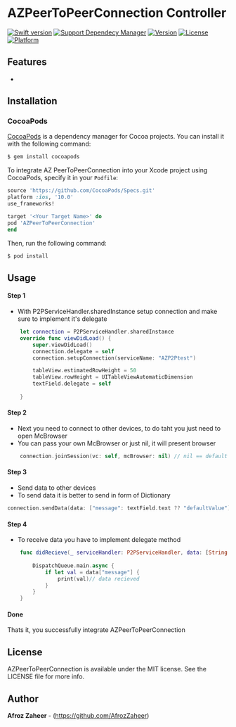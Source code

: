 # AZPeerToPeerConnection Controller


<!--[![Awesome](https://cdn.rawgit.com/sindresorhus/awesome/d7305f38d29fed78fa85652e3a63e154dd8e8829/media/badge.svg)](https://github.com/sindresorhus/awesome)-->
[![Swift version](https://img.shields.io/badge/swift%20-4.0-orange.svg)](https://img.shields.io/badge/swift%20-4.0-orange.svg)
[![Support Dependecy Manager](https://img.shields.io/badge/support-CocoaPods-red.svg?style=flat.svg)](https://img.shields.io/badge/support-CocoaPods-red.svg?style=flat.svg)
[![Version](https://img.shields.io/cocoapods/v/AZCollectionViewController.svg?style=flat)](https://cocoapods.org/pods/AZCollectionViewController)
[![License](https://img.shields.io/badge/License-MIT-brightgreen.svg?style=flat.svg)](https://img.shields.io/badge/License-MIT-brightgreen.svg?style=flat.svg)
[![Platform](https://img.shields.io/badge/platform-ios-lightgrey.svg)](https://cocoapods.org/pods/AZCollectionViewController)


<!--<p align="center">-->
<!--<a href="https://i.imgur.com/YtzbUed.gif">-->
<!--<img src="https://i.imgur.com/YtzbUed.gif" height="480">-->
<!--</a>-->
<!--</p>-->


## Features

*

## Installation

### CocoaPods

[CocoaPods](http://cocoapods.org) is a dependency manager for Cocoa projects. You can install it with the following command:

```bash
$ gem install cocoapods
```

To integrate AZ PeerToPeerConnection into your Xcode project using CocoaPods, specify it in your `Podfile`:

```ruby
source 'https://github.com/CocoaPods/Specs.git'
platform :ios, '10.0'
use_frameworks!

target '<Your Target Name>' do
pod 'AZPeerToPeerConnection'
end
```

Then, run the following command:

```bash
$ pod install
```

## Usage

#### Step 1

* With P2PServiceHandler.sharedInstance setup connection and make sure to implement it's delegate

```swift
    let connection = P2PServiceHandler.sharedInstance
    override func viewDidLoad() {
        super.viewDidLoad()
        connection.delegate = self
        connection.setupConnection(serviceName: "AZP2Ptest")

        tableView.estimatedRowHeight = 50
        tableView.rowHeight = UITableViewAutomaticDimension
        textField.delegate = self
        
    }
```
#### Step 2

* Next you need to connect to other devices, to do taht you just need to open McBrowser
* You can pass your own McBrowser or just nil, it will present browser

```swift
    connection.joinSession(vc: self, mcBrowser: nil) // nil == default mcbrowsr

```
#### Step 3

* Send data to other devices
* To send data it is better to send in form of Dictionary

```swift
connection.sendData(data: ["message": textField.text ?? "defaultValue"]) // send data of type [String: Any]

```
#### Step 4

* To receive data you have to implement delegate method 

```swift
    func didRecieve(_ serviceHandler: P2PServiceHandler, data: [String : Any]) {
    
        DispatchQueue.main.async {
            if let val = data["message"] {
                print(val)// data recieved
            }
        }
    }
```


#### Done
Thats it, you successfully integrate AZPeerToPeerConnection


## License

AZPeerToPeerConnection is available under the MIT license. See the LICENSE file for more info.

## Author

**Afroz Zaheer** - (https://github.com/AfrozZaheer)


